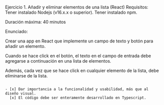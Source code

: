 Ejercicio 1. Añadir y eliminar elementos de una lista (React) Requisitos: Tener instalado Nodejs (v16.x.x o superior). Tener instalado npm.

Duración máxima: 40 minutos

Enunciado:

Crear una app en React que implemente un campo de texto y botón para añadir un elemento.

Cuando se hace click en el botón, el texto en el campo de entrada debe agregarse a continuación en una lista de elementos.

Además, cada vez que se hace click en cualquier elemento de la lista, debe eliminarse de la lista.
```

- [x] Dar importancia a la funcionalidad y usabilidad, más que al diseño visual.
  [x] El código debe ser enteramente desarrollado en Typescript.
